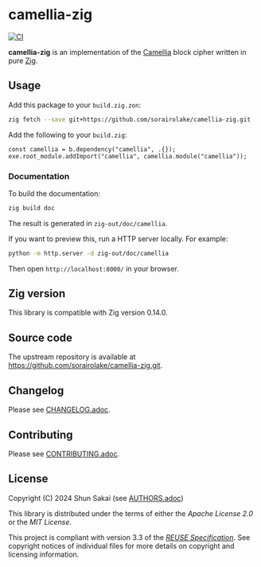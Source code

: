 <!--
SPDX-FileCopyrightText: 2024 Shun Sakai

SPDX-License-Identifier: Apache-2.0 OR MIT
-->

# camellia-zig

[![CI][ci-badge]][ci-url]

**camellia-zig** is an implementation of the [Camellia] block cipher written in
pure [Zig].

## Usage

Add this package to your `build.zig.zon`:

```sh
zig fetch --save git+https://github.com/sorairolake/camellia-zig.git
```

Add the following to your `build.zig`:

```zig
const camellia = b.dependency("camellia", .{});
exe.root_module.addImport("camellia", camellia.module("camellia"));
```

### Documentation

To build the documentation:

```sh
zig build doc
```

The result is generated in `zig-out/doc/camellia`.

If you want to preview this, run a HTTP server locally. For example:

```sh
python -m http.server -d zig-out/doc/camellia
```

Then open `http://localhost:8000/` in your browser.

## Zig version

This library is compatible with Zig version 0.14.0.

## Source code

The upstream repository is available at
<https://github.com/sorairolake/camellia-zig.git>.

## Changelog

Please see [CHANGELOG.adoc].

## Contributing

Please see [CONTRIBUTING.adoc].

## License

Copyright (C) 2024 Shun Sakai (see [AUTHORS.adoc])

This library is distributed under the terms of either the _Apache License 2.0_
or the _MIT License_.

This project is compliant with version 3.3 of the [_REUSE Specification_]. See
copyright notices of individual files for more details on copyright and
licensing information.

[ci-badge]: https://img.shields.io/github/actions/workflow/status/sorairolake/camellia-zig/CI.yaml?branch=develop&style=for-the-badge&logo=github&label=CI
[ci-url]: https://github.com/sorairolake/camellia-zig/actions?query=branch%3Adevelop+workflow%3ACI++
[Camellia]: https://info.isl.ntt.co.jp/crypt/eng/camellia/
[Zig]: https://ziglang.org/
[CHANGELOG.adoc]: CHANGELOG.adoc
[CONTRIBUTING.adoc]: CONTRIBUTING.adoc
[AUTHORS.adoc]: AUTHORS.adoc
[_REUSE Specification_]: https://reuse.software/spec/
